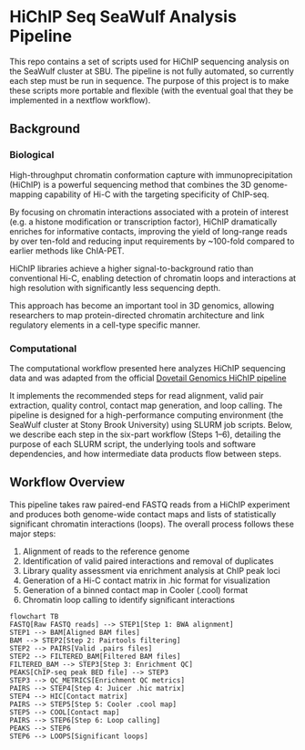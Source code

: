 # HiChIP Seq SeaWulf Analysis Pipeline
This repo contains a set of scripts used for HiChIP sequencing analysis on the SeaWulf cluster at SBU.
The pipeline is not fully automated, so currently each step must be run in sequence. The purpose of this project is to make these scripts more portable and flexible (with the eventual goal that they be implemented in a nextflow workflow).

## Background
### Biological
High-throughput chromatin conformation capture with immunoprecipitation (HiChIP) is a powerful sequencing method that combines the 3D genome-mapping capability of Hi-C with the targeting specificity of ChIP-seq​.

By focusing on chromatin interactions associated with a protein of interest (e.g. a histone modification or transcription factor), HiChIP dramatically enriches for informative contacts, improving the yield of long-range reads by over ten-fold and reducing input requirements by ~100-fold compared to earlier methods like ChIA-PET.

HiChIP libraries achieve a higher signal-to-background ratio than conventional Hi-C, enabling detection of chromatin loops and interactions at high resolution with significantly less sequencing depth.

This approach has become an important tool in 3D genomics, allowing researchers to map protein-directed chromatin architecture and link regulatory elements in a cell-type specific manner.

### Computational
The computational workflow presented here analyzes HiChIP sequencing data and was adapted from the official [Dovetail Genomics HiChIP pipeline](https://hichip.readthedocs.io/en/latest/)

It implements the recommended steps for read alignment, valid pair extraction, quality control, contact map generation, and loop calling. The pipeline is designed for a high-performance computing environment (the SeaWulf cluster at Stony Brook University) using SLURM job scripts. Below, we describe each step in the six-part workflow (Steps 1–6), detailing the purpose of each SLURM script, the underlying tools and software dependencies, and how intermediate data products flow between steps.

## Workflow Overview
This pipeline takes raw paired-end FASTQ reads from a HiChIP experiment and produces both genome-wide contact maps and lists of statistically significant chromatin interactions (loops). The overall process follows these major steps:
1. Alignment of reads to the reference genome
2. Identification of valid paired interactions and removal of duplicates
3. Library quality assessment via enrichment analysis at ChIP peak loci
4. Generation of a Hi-C contact matrix in .hic format for visualization
5. Generation of a binned contact map in Cooler (.cool) format
6. Chromatin loop calling to identify significant interactions

```mermaid
flowchart TB
FASTQ[Raw FASTQ reads] --> STEP1[Step 1: BWA alignment]
STEP1 --> BAM[Aligned BAM files]
BAM --> STEP2[Step 2: Pairtools filtering]
STEP2 --> PAIRS[Valid .pairs files]
STEP2 --> FILTERED_BAM[Filtered BAM files]
FILTERED_BAM --> STEP3[Step 3: Enrichment QC]
PEAKS[ChIP-seq peak BED file] --> STEP3
STEP3 --> QC_METRICS[Enrichment QC metrics]
PAIRS --> STEP4[Step 4: Juicer .hic matrix]
STEP4 --> HIC[Contact matrix]
PAIRS --> STEP5[Step 5: Cooler .cool map]
STEP5 --> COOL[Contact map]
PAIRS --> STEP6[Step 6: Loop calling]
PEAKS --> STEP6
STEP6 --> LOOPS[Significant loops]
```
